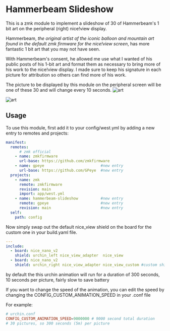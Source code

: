 # Hammerbeam Slideshow
This is a zmk module to implement a slideshow of 30 of Hammerbeam's 1 bit art on the peripheral (right) nice!view display.

Hammerbeam, _the original artist of the iconic balloon and mountain art found in the default zmk firmware for the nice!view screen_, has more fantastic 1 bit art that you may not have seen.

With Hammerbeam's consent, he allowed me use what I wanted of his public posts of his 1-bit art and format them as necessary to bring more of his work to the nice!view display. I made sure to keep his signature in each picture for attribution so others can find more of his work.

The picture to be displayed by this module on the peripheral screen will be one of these 30 and will change every 10 seconds.
![art](./assets/hammerbeam.png)

![art](./assets/20240913_193934.png)

## Usage

To use this module, first add it to your config/west.yml by adding a new entry to remotes and projects:

```yml
manifest:
  remotes:
      # zmk official
    - name: zmkfirmware
      url-base: https://github.com/zmkfirmware
    - name: gpeye                         #new entry
      url-base: https://github.com/GPeye  #new entry
  projects:
    - name: zmk
      remote: zmkfirmware
      revision: main
      import: app/west.yml
    - name: hammerbeam-slideshow          #new entry
      remote: gpeye                       #new entry
      revision: main                      #new entry
  self:
    path: config
```

Now simply swap out the default nice_view shield on the board for the custom one in your build.yaml file.

```yml
---
include:
  - board: nice_nano_v2
    shield: urchin_left nice_view_adapter  nice_view
  - board: nice_nano_v2
    shield: urchin_right nice_view_adapter nice_view_custom #custom shield
```

by default the this urchin animation will run for a duration of 300 seconds, 10 seconds per picture, fairly slow to save battery

If you want to change the speed of the animation, you can edit the speed by changing the CONFIG_CUSTOM_ANIMATION_SPEED in your .conf file

For example:

```conf
# urchin.conf
CONFIG_CUSTOM_ANIMATION_SPEED=9000000 # 9000 second total duration
# 30 pictures, so 300 seconds (5m) per picture
```
